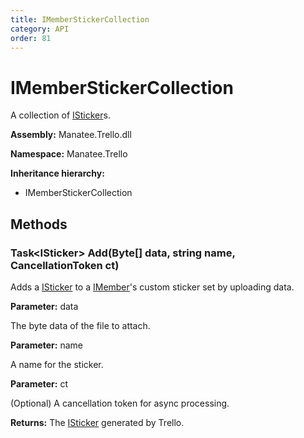 ```yaml
---
title: IMemberStickerCollection
category: API
order: 81
---
```


# IMemberStickerCollection

A collection of [ISticker](ISticker#isticker)s.

**Assembly:** Manatee.Trello.dll

**Namespace:** Manatee.Trello

**Inheritance hierarchy:**

- IMemberStickerCollection

## Methods

### Task&lt;ISticker&gt; Add(Byte[] data, string name, CancellationToken ct)

Adds a [ISticker](ISticker#isticker) to a [IMember](IMember#imember)&#39;s custom sticker set by uploading data.

**Parameter:** data

The byte data of the file to attach.

**Parameter:** name

A name for the sticker.

**Parameter:** ct

(Optional) A cancellation token for async processing.

**Returns:** The [ISticker](ISticker#isticker) generated by Trello.

